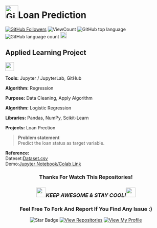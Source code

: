 # <a href="https://github.com/bdfd"><img height=40 src="https://cdn.jsdelivr.net/gh/bdfd/Personal_Image_Repo/4.Stamp/BDFD_Stamp.png" alt="GitHub Followers" /></a>Loan Prediction

<a href="https://github.com/bdfd"><img src="https://img.shields.io/github/followers/bdfd?label=Follow%20Me&logo=github" alt="GitHub Followers" /></a>
![ViewCount](https://views.whatilearened.today/views/github/bdfd/Portfolio_Project03_Loan_Prediction.svg?cache=remove)
![GitHub top language](https://img.shields.io/github/languages/top/bdfd/Portfolio_Project03_Loan_Prediction?style=flat)
![GitHub language count](https://img.shields.io/github/languages/count/bdfd/Portfolio_Project03_Loan_Prediction?style=flat)
<img height=20 src="https://cdn.jsdelivr.net/gh/bdfd/Personal_Image_Repo/7.Color-Icon/Status/Finish.svg" alt="bdfd" />

## Applied Learning Project

<img height="27" src="https://img.shields.io/badge/Prediction using Supervised ML -Level  Beginner-green.svg?&style=for-the-badge&logo=TheSparksFoundation&logoColor=red" />

**Tools:** Jupyter / JupyterLab, GitHub

**Algorithm:** Regression

**Purpose:** Data Cleaning, Apply Algorithm

**Algorithm:** Logistic Regression

**Libraries:** Pandas, NumPy, Scikit-Learn

**Projects:** Loan Prection

> **Problem statement**  
> Predict the loan status as target variable. <br>

**Reference:**  
Dateset:<a href="https://raw.githubusercontent.com/bdfd/Portfolio_Project03_Loan_Prediction/main/dataset/loan.csv">Dataset.csv</a>  
Demo:<a href="https://github.com/bdfd/Portfolio_Project03_Loan_Prediction/blob/main/Loan_Prediction.ipynb">Jupyter Notebook/Colab Link</a>
<br>

<div align="center">

### Thanks For Watch This Repositories!

### <img src="https://media.giphy.com/media/WUlplcMpOCEmTGBtBW/giphy.gif" width="30"><i>KEEP AWESOME & STAY COOL!</i><img src="https://media.giphy.com/media/WUlplcMpOCEmTGBtBW/giphy.gif" width="30">

### Feel Free To Fork And Report If You Find Any Issue :)

![Star Badge](https://img.shields.io/static/v1?label=%F0%9F%8C%9F&message=If%20Useful&style=style=flat&color=BC4E99)
[![View Repositories](https://img.shields.io/badge/View-My_Repositories-blue?logo=GitHub)](https://github.com/bdfd?tab=repositories)
[![View My Profile](https://img.shields.io/badge/View-My_Profile-green?logo=GitHub)](https://github.com/bdfd)

</div>
